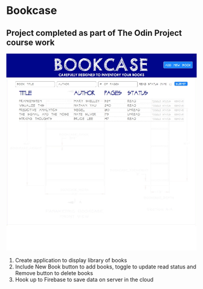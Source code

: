 # Bookcase

## Project completed as part of The Odin Project course work

![bookcase screenshot](bookcase_screenshot.jpg)

1. Create application to display library of books
2. Include New Book button to add books, toggle to update read status and Remove button to delete books
3. Hook up to Firebase to save data on server in the cloud
